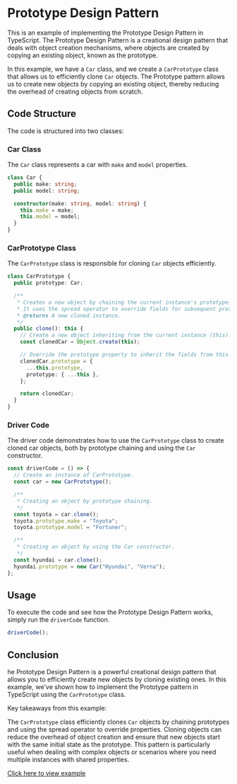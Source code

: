 # Prototype Design Pattern

This is an example of implementing the Prototype Design Pattern in TypeScript. The Prototype Design Pattern is a creational design pattern that deals with object creation mechanisms, where objects are created by copying an existing object, known as the prototype.

In this example, we have a `Car` class, and we create a `CarPrototype` class that allows us to efficiently clone `Car` objects. The Prototype pattern allows us to create new objects by copying an existing object, thereby reducing the overhead of creating objects from scratch.

## Code Structure

The code is structured into two classes:

### Car Class

The `Car` class represents a car with `make` and `model` properties.

```typescript
class Car {
  public make: string;
  public model: string;

  constructor(make: string, model: string) {
    this.make = make;
    this.model = model;
  }
}
```

### CarPrototype Class

The `CarPrototype` class is responsible for cloning `Car` objects efficiently.

```typescript
class CarPrototype {
  public prototype: Car;

  /**
   * Creates a new object by chaining the current instance's prototype.
   * It uses the spread operator to override fields for subsequent prototype objects.
   * @returns A new cloned instance.
   */
  public clone(): this {
    // Create a new object inheriting from the current instance (this).
    const clonedCar = Object.create(this);

    // Override the prototype property to inherit the fields from this.prototype.
    clonedCar.prototype = {
      ...this.prototype,
      prototype: { ...this },
    };

    return clonedCar;
  }
}
```

### Driver Code

The driver code demonstrates how to use the `CarPrototype` class to create cloned car objects, both by prototype chaining and using the `Car` constructor.

```typescript
const driverCode = () => {
  // Create an instance of CarPrototype.
  const car = new CarPrototype();

  /**
   * Creating an object by prototype chaining.
   */
  const toyota = car.clone();
  toyota.prototype.make = "Toyota";
  toyota.prototype.model = "Fortuner";

  /**
   * Creating an object by using the Car constructor.
   */
  const hyundai = car.clone();
  hyundai.prototype = new Car("Hyundai", "Verna");
};
```

## Usage

To execute the code and see how the Prototype Design Pattern works, simply run the `driverCode` function.

```typescript
driverCode();
````

## Conclusion

he Prototype Design Pattern is a powerful creational design pattern that allows you to efficiently create new objects by cloning existing ones. In this example, we've shown how to implement the Prototype pattern in TypeScript using the `CarPrototype` class.

Key takeaways from this example:

The `CarPrototype` class efficiently clones `Car` objects by chaining prototypes and using the spread operator to override properties.
Cloning objects can reduce the overhead of object creation and ensure that new objects start with the same initial state as the prototype.
This pattern is particularly useful when dealing with complex objects or scenarios where you need multiple instances with shared properties.

[Click here to view example](./example.ts)
